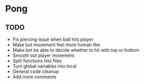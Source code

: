 # Pong

## TODO

-   Fix piercing issue when ball hits player
-   Make bot movement feel more human like
-   Make bot be able to decide whether to hit with top or bottom
-   Smooth out player movement
-   Split functions into files
-   Turn global variables into local
-   General code cleanup
-   Add more comments
